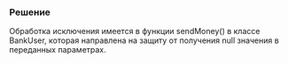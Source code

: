 ### Решение

Обработка исключения имеется в функции sendMoney() в классе BankUser, которая направлена на защиту от получения null значения в переданных параметрах.